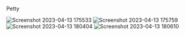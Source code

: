 Petty 

![Screenshot 2023-04-13 175533](https://github.com/SuraAtta/fourth-stage-project-frontend/assets/96949252/c63e0cda-92b2-4292-8513-a4886ed47992)  ![Screenshot 2023-04-13 175759](https://github.com/SuraAtta/fourth-stage-project-frontend/assets/96949252/4c94afa8-f160-4ef6-9dab-4b777f59dd48) ![Screenshot 2023-04-13 180404](https://github.com/SuraAtta/fourth-stage-project-frontend/assets/96949252/f382f1ed-8fe5-4db6-9d68-a60f2f746edd) ![Screenshot 2023-04-13 180610](https://github.com/SuraAtta/fourth-stage-project-frontend/assets/96949252/d701d1a2-c5d1-4626-a908-80d40d9dceab)





